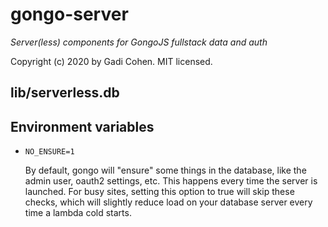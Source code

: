 # gongo-server

*Server(less) components for GongoJS fullstack data and auth*

Copyright (c) 2020 by Gadi Cohen.  MIT licensed.

## lib/serverless.db

## Environment variables

* `NO_ENSURE=1`

  By default, gongo will "ensure" some things in the database, like the admin
  user, oauth2 settings, etc.  This happens every time the server is launched.
  For busy sites, setting this option to true will skip these checks, which
  will slightly reduce load on your database server every time a lambda cold
  starts.

